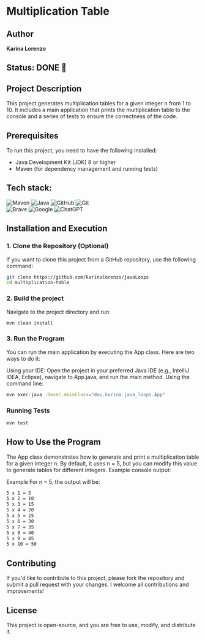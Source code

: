 # Multiplication Table 

## Author
**Karina Lorenzo**
  
## Status: DONE 👾

## Project Description
This project generates multiplication tables for a given integer n from 1 to 10. It includes a main application that prints the multiplication table to the console and a series of tests to ensure the correctness of the code.

## Prerequisites
To run this project, you need to have the following installed:

- Java Development Kit (JDK) 8 or higher
- Maven (for dependency management and running tests)

## Tech stack:

![Maven](https://img.shields.io/badge/-Maven-C71A36?logo=apache-maven&logoColor=white&style=flat)
![Java](https://img.shields.io/badge/-Java-007396?logo=java&logoColor=white&style=flat)
![GitHub](https://img.shields.io/badge/-GitHub-181717?logo=github&logoColor=white&style=flat)
![Git](https://img.shields.io/badge/-Git-F05032?logo=git&logoColor=white&style=flat)  
![Brave](https://img.shields.io/badge/-Brave-FB542B?logo=brave&logoColor=white&style=flat)
![Google](https://img.shields.io/badge/-Google-4285F4?logo=google&logoColor=white&style=flat)
![ChatGPT](https://img.shields.io/badge/-ChatGPT-10A37F?logo=openai&logoColor=white&style=flat)

## Installation and Execution
### 1. Clone the Repository (Optional)
If you want to clone this project from a GitHub repository, use the following command:

```sh
git clone https://github.com/karinalorenzo/javaLoops
cd multiplication-table
```

### 2. Build the project
Navigate to the project directory and run:
```sh
mvn clean install

```

### 3. Run the Program
You can run the main application by executing the App class. Here are two ways to do it:

Using your IDE: Open the project in your preferred Java IDE (e.g., IntelliJ IDEA, Eclipse), navigate to App.java, and run the main method.
Using the command line:

```sh
mvn exec:java -Dexec.mainClass="dev.karina.java_loops.App"
```
### Running Tests

```sh
mvn test
```

## How to Use the Program
The App class demonstrates how to generate and print a multiplication table for a given integer n. By default, it uses n = 5, but you can modify this value to generate tables for different integers.
Example console output:

Example
For n = 5, the output will be:

```sh
5 x 1 = 5
5 x 2 = 10
5 x 3 = 15
5 x 4 = 20
5 x 5 = 25
5 x 6 = 30
5 x 7 = 35
5 x 8 = 40
5 x 9 = 45
5 x 10 = 50
```

## Contributing
If you'd like to contribute to this project, please fork the repository and submit a pull request with your changes. I welcome all contributions and improvements!

## License
This project is open-source, and you are free to use, modify, and distribute it.
